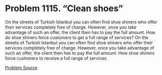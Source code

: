 # Problem 1115. “Clean shoes”

On the streets of Turkish Istanbul you can often find shoe shiners who offer their services completely free of charge. However, once you take advantage of such an offer, the client then has to pay the full amount. How do shoe shiners force customers to get a full range of services? On the streets of Turkish Istanbul you can often find shoe shiners who offer their services completely free of charge. However, once you take advantage of such an offer, the client then has to pay the full amount. How shoe shiners force customers to receive a full range of services

[Problem Source](https://www.trizland.ru/tasks/5565/)